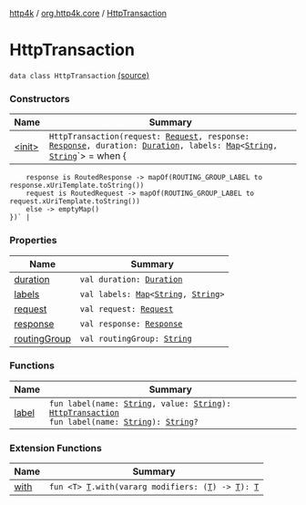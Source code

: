 [http4k](../../index.md) / [org.http4k.core](../index.md) / [HttpTransaction](./index.md)

# HttpTransaction

`data class HttpTransaction` [(source)](https://github.com/http4k/http4k/blob/master/http4k-core/src/main/kotlin/org/http4k/core/HttpTransaction.kt#L7)

### Constructors

| Name | Summary |
|---|---|
| [&lt;init&gt;](-init-.md) | `HttpTransaction(request: `[`Request`](../-request/index.md)`, response: `[`Response`](../-response/index.md)`, duration: `[`Duration`](https://docs.oracle.com/javase/9/docs/api/java/time/Duration.html)`, labels: `[`Map`](https://kotlinlang.org/api/latest/jvm/stdlib/kotlin.collections/-map/index.html)`<`[`String`](https://kotlinlang.org/api/latest/jvm/stdlib/kotlin/-string/index.html)`, `[`String`](https://kotlinlang.org/api/latest/jvm/stdlib/kotlin/-string/index.html)`> = when {
        response is RoutedResponse -> mapOf(ROUTING_GROUP_LABEL to response.xUriTemplate.toString())
        request is RoutedRequest -> mapOf(ROUTING_GROUP_LABEL to request.xUriTemplate.toString())
        else -> emptyMap()
    })` |

### Properties

| Name | Summary |
|---|---|
| [duration](duration.md) | `val duration: `[`Duration`](https://docs.oracle.com/javase/9/docs/api/java/time/Duration.html) |
| [labels](labels.md) | `val labels: `[`Map`](https://kotlinlang.org/api/latest/jvm/stdlib/kotlin.collections/-map/index.html)`<`[`String`](https://kotlinlang.org/api/latest/jvm/stdlib/kotlin/-string/index.html)`, `[`String`](https://kotlinlang.org/api/latest/jvm/stdlib/kotlin/-string/index.html)`>` |
| [request](request.md) | `val request: `[`Request`](../-request/index.md) |
| [response](response.md) | `val response: `[`Response`](../-response/index.md) |
| [routingGroup](routing-group.md) | `val routingGroup: `[`String`](https://kotlinlang.org/api/latest/jvm/stdlib/kotlin/-string/index.html) |

### Functions

| Name | Summary |
|---|---|
| [label](label.md) | `fun label(name: `[`String`](https://kotlinlang.org/api/latest/jvm/stdlib/kotlin/-string/index.html)`, value: `[`String`](https://kotlinlang.org/api/latest/jvm/stdlib/kotlin/-string/index.html)`): `[`HttpTransaction`](./index.md)<br>`fun label(name: `[`String`](https://kotlinlang.org/api/latest/jvm/stdlib/kotlin/-string/index.html)`): `[`String`](https://kotlinlang.org/api/latest/jvm/stdlib/kotlin/-string/index.html)`?` |

### Extension Functions

| Name | Summary |
|---|---|
| [with](../with.md) | `fun <T> `[`T`](../with.md#T)`.with(vararg modifiers: (`[`T`](../with.md#T)`) -> `[`T`](../with.md#T)`): `[`T`](../with.md#T) |
